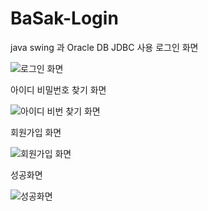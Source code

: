 # BaSak-Login
java swing 과 Oracle DB JDBC 사용
로그인 화면

![로그인 화면](https://github.com/BaSak0630/BaSak-Login/assets/75555609/87a220ae-c313-44da-9165-424323a455f3)

아이디 비밀번호 찾기 화면

![아이디 비번 찾기 화면](https://github.com/BaSak0630/BaSak-Login/assets/75555609/27e4bc07-e96e-4d49-be76-66ab030ec76d)

회원가입 화면

![회원가입 화면](https://github.com/BaSak0630/BaSak-Login/assets/75555609/f6f9af3e-f4bc-42c5-9551-52521e2446fa)

성공화면

![성공화면](https://github.com/BaSak0630/BaSak-Login/assets/75555609/ca6aa868-c0b9-4829-ac3d-c1b3f14f6518)
